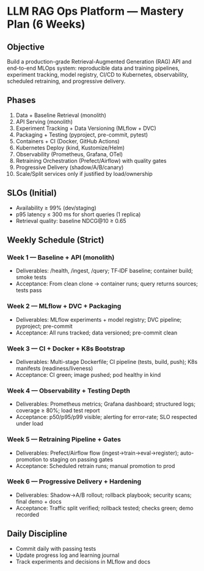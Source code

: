 # LLM RAG Ops Platform — Mastery Plan (6 Weeks)

## Objective
Build a production-grade Retrieval-Augmented Generation (RAG) API and end-to-end MLOps system: reproducible data and training pipelines, experiment tracking, model registry, CI/CD to Kubernetes, observability, scheduled retraining, and progressive delivery.

## Phases
1. Data + Baseline Retrieval (monolith)
2. API Serving (monolith)
3. Experiment Tracking + Data Versioning (MLflow + DVC)
4. Packaging + Testing (pyproject, pre-commit, pytest)
5. Containers + CI (Docker, GitHub Actions)
6. Kubernetes Deploy (kind, Kustomize/Helm)
7. Observability (Prometheus, Grafana, OTel)
8. Retraining Orchestration (Prefect/Airflow) with quality gates
9. Progressive Delivery (shadow/A/B/canary)
10. Scale/Split services only if justified by load/ownership

## SLOs (Initial)
- Availability ≥ 99% (dev/staging)
- p95 latency ≤ 300 ms for short queries (1 replica)
- Retrieval quality: baseline NDCG@10 ≥ 0.65

## Weekly Schedule (Strict)
### Week 1 — Baseline + API (monolith)
- Deliverables: /health, /ingest, /query; TF‑IDF baseline; container build; smoke tests
- Acceptance: From clean clone → container runs; query returns sources; tests pass

### Week 2 — MLflow + DVC + Packaging
- Deliverables: MLflow experiments + model registry; DVC pipeline; pyproject; pre-commit
- Acceptance: All runs tracked; data versioned; pre-commit clean

### Week 3 — CI + Docker + K8s Bootstrap
- Deliverables: Multi-stage Dockerfile; CI pipeline (tests, build, push); K8s manifests (readiness/liveness)
- Acceptance: CI green; image pushed; pod healthy in kind

### Week 4 — Observability + Testing Depth
- Deliverables: Prometheus metrics; Grafana dashboard; structured logs; coverage ≥ 80%; load test report
- Acceptance: p50/p95/p99 visible; alerting for error‑rate; SLO respected under load

### Week 5 — Retraining Pipeline + Gates
- Deliverables: Prefect/Airflow flow (ingest→train→eval→register); auto-promotion to staging on passing gates
- Acceptance: Scheduled retrain runs; manual promotion to prod

### Week 6 — Progressive Delivery + Hardening
- Deliverables: Shadow→A/B rollout; rollback playbook; security scans; final demo + docs
- Acceptance: Traffic split verified; rollback tested; checks green; demo recorded

## Daily Discipline
- Commit daily with passing tests
- Update progress log and learning journal
- Track experiments and decisions in MLflow and docs
